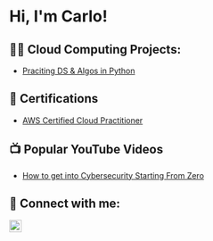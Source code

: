 <h1>Hi, I'm Carlo! </h1>

<h2>👨‍💻 Cloud Computing Projects:</h2>

- [Praciting DS & Algos in Python](https://github.com/joshmadakor1/Algorithms-Practice)


<h2>📄 Certifications</h2>

- [AWS Certified Cloud Practitioner](https://www.credly.com/badges/84698086-f4c5-4da2-b679-a362df30b18b)


<h2>📺 Popular YouTube Videos</h2>

- [How to get into Cybersecurity Starting From Zero](https://www.youtube.com/watch?v=a83ASGn_V_s)


<h2> 🤳 Connect with me:</h2>



[<img align="left" alt="JoshMadakor | LinkedIn" width="22px" src="https://cdn.jsdelivr.net/npm/simple-icons@v3/icons/linkedin.svg" />][linkedin]



[linkedin]: https://www.linkedin.com/in/carlo-azabahce

<!--
**joshmadakor1/joshmadakor1** is a ✨ _special_ ✨ repository because its `README.md` (this file) appears on your GitHub profile.

Here are some ideas to get you started:

- 🔭 I’m currently working on ...
- 🌱 I’m currently learning ...
- 👯 I’m looking to collaborate on ...
- 🤔 I’m looking for help with ...
- 💬 Ask me about ...
- 📫 How to reach me: ...
- 😄 Pronouns: ...
- ⚡ Fun fact: ...
-->
